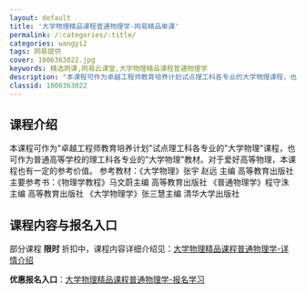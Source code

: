 ```yaml
---
layout: default
title: '大学物理精品课程普通物理学-网易精品单课'
permalink: /:categories/:title/
categories: wangyi2
tags: 网易提供
cover: 1006363022.jpg
keywords: 精选网课,网易云课堂,大学物理精品课程普通物理学
description: "本课程可作为卓越工程师教育培养计划试点理工科各专业的大学物理课程，也可作为普通高等学校的理工科各专业的大学物理教材。对于爱好高等物理，本课程也有一定的参考价值。参考教材：《大学物理》张宇赵远"
classid: 1006363022
---
```


## 课程介绍

本课程可作为"卓越工程师教育培养计划"试点理工科各专业的"大学物理"课程，也可作为普通高等学校的理工科各专业的"大学物理"教材。对于爱好高等物理，本课程也有一定的参考价值。
参考教材：《大学物理》张宇 赵远 主编 高等教育出版社
主要参考书：《物理学教程》马文蔚主编 高等教育出版社
                        《普通物理学》程守洙主编 高等教育出版社
                          《大学物理学》张三慧主编 清华大学出版社

## 课程内容与报名入口

部分课程 **限时** 折扣中，课程内容详细介绍见：[大学物理精品课程普通物理学-详情介绍](https://study.163.com/course/introduction/1006363022.htm?share=1&shareId=1025206652&utm_campaign=share&utm_medium=iphoneShare&utm_source=&utm_u=1025206652)

**优惠报名入口**：[大学物理精品课程普通物理学-报名学习](https://study.163.com/course/introduction/1006363022.htm?share=1&shareId=1025206652&utm_campaign=share&utm_medium=iphoneShare&utm_source=&utm_u=1025206652)

